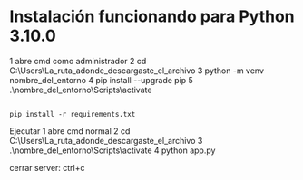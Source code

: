 # Instalación funcionando para Python 3.10.0

1 abre cmd como administrador
2 cd C:\Users\La_ruta_adonde_descargaste_el_archivo
3 python -m venv nombre_del_entorno
4 pip install --upgrade pip
5 .\nombre_del_entorno\Scripts\activate
~~~

pip install -r requirements.txt

~~~


Ejecutar
1 abre cmd normal
2 cd C:\Users\La_ruta_adonde_descargaste_el_archivo
3 .\nombre_del_entorno\Scripts\activate
4 python app.py

cerrar server: ctrl+c

